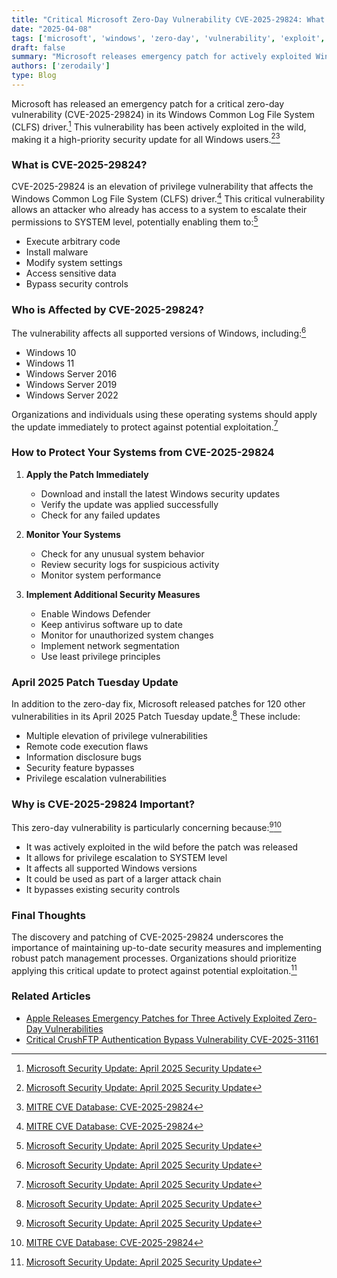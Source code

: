 ```yaml
---
title: "Critical Microsoft Zero-Day Vulnerability CVE-2025-29824: What You Need to Know"
date: "2025-04-08"
tags: ['microsoft', 'windows', 'zero-day', 'vulnerability', 'exploit', 'cisa']
draft: false
summary: "Microsoft releases emergency patch for actively exploited Windows CLFS driver zero-day vulnerability CVE-2025-29824. Learn how to protect your systems now."
authors: ['zerodaily']
type: Blog
---
```


Microsoft has released an emergency patch for a critical zero-day vulnerability (CVE-2025-29824) in its Windows Common Log File System (CLFS) driver.[^1] This vulnerability has been actively exploited in the wild, making it a high-priority security update for all Windows users.[^1][^2]

### What is CVE-2025-29824?

CVE-2025-29824 is an elevation of privilege vulnerability that affects the Windows Common Log File System (CLFS) driver.[^2] This critical vulnerability allows an attacker who already has access to a system to escalate their permissions to SYSTEM level, potentially enabling them to:[^1]

- Execute arbitrary code
- Install malware
- Modify system settings
- Access sensitive data
- Bypass security controls

### Who is Affected by CVE-2025-29824?

The vulnerability affects all supported versions of Windows, including:[^1]

- Windows 10
- Windows 11
- Windows Server 2016
- Windows Server 2019
- Windows Server 2022

Organizations and individuals using these operating systems should apply the update immediately to protect against potential exploitation.[^1]

### How to Protect Your Systems from CVE-2025-29824

1. **Apply the Patch Immediately**
   - Download and install the latest Windows security updates
   - Verify the update was applied successfully
   - Check for any failed updates

2. **Monitor Your Systems**
   - Check for any unusual system behavior
   - Review security logs for suspicious activity
   - Monitor system performance

3. **Implement Additional Security Measures**
   - Enable Windows Defender
   - Keep antivirus software up to date
   - Monitor for unauthorized system changes
   - Implement network segmentation
   - Use least privilege principles

### April 2025 Patch Tuesday Update

In addition to the zero-day fix, Microsoft released patches for 120 other vulnerabilities in its April 2025 Patch Tuesday update.[^1] These include:

- Multiple elevation of privilege vulnerabilities
- Remote code execution flaws
- Information disclosure bugs
- Security feature bypasses
- Privilege escalation vulnerabilities

### Why is CVE-2025-29824 Important?

This zero-day vulnerability is particularly concerning because:[^1][^2]

- It was actively exploited in the wild before the patch was released
- It allows for privilege escalation to SYSTEM level
- It affects all supported Windows versions
- It could be used as part of a larger attack chain
- It bypasses existing security controls

### Final Thoughts

The discovery and patching of CVE-2025-29824 underscores the importance of maintaining up-to-date security measures and implementing robust patch management processes. Organizations should prioritize applying this critical update to protect against potential exploitation.[^1]

### Related Articles

- [Apple Releases Emergency Patches for Three Actively Exploited Zero-Day Vulnerabilities](/blog/2025-04-08-apple-zero-days)
- [Critical CrushFTP Authentication Bypass Vulnerability CVE-2025-31161](/blog/2025-04-13-crushftp-vulnerability)

[^1]: [Microsoft Security Update: April 2025 Security Update](https://msrc.microsoft.com/update-guide/vulnerability/CVE-2025-29824)
[^2]: [MITRE CVE Database: CVE-2025-29824](https://cve.mitre.org/cgi-bin/cvename.cgi?name=CVE-2025-29824)
